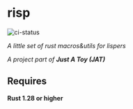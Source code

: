 # risp
![ci-status](https://travis-ci.org/PragmaTwice/risp.svg?branch=master)

*A little set of rust macros&utils for lispers*

*A project part of **Just A Toy (JAT)***

## Requires
**Rust 1.28 or higher**